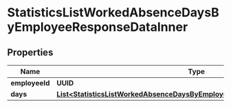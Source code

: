 

# StatisticsListWorkedAbsenceDaysByEmployeeResponseDataInner


## Properties

| Name | Type | Description | Notes |
|------------ | ------------- | ------------- | -------------|
|**employeeId** | **UUID** |  |  [optional] |
|**days** | [**List&lt;StatisticsListWorkedAbsenceDaysByEmployeeResponseDataInnerDaysInner&gt;**](StatisticsListWorkedAbsenceDaysByEmployeeResponseDataInnerDaysInner.md) |  |  [optional] |



